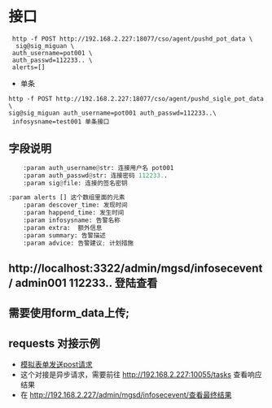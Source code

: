 # 接口 
```
 http -f POST http://192.168.2.227:18077/cso/agent/pushd_pot_data \
  sig@sig_miguan \
 auth_username=pot001 \
 auth_passwd=112233.. \
 alerts=[]
```

- 单条
```
http -f POST http://192.168.2.227:18077/cso/agent/pushd_sigle_pot_data \
sig@sig_miguan auth_username=pot001 auth_passwd=112233..\
 infosysname=test001 单条接口
```

## 字段说明
```python 
    :param auth_username@str: 连接用户名 pot001
    :param auth_passwd@str: 连接密码 112233..
    :param sig@file: 连接的签名密钥

:param alerts [] 这个数组里面的元素
    :param descover_time: 发现时间
    :param happend_time: 发生时间
    :param infosysname: 告警名称
    :param extra:  额外信息
    :param summary: 告警描述
    :param advice: 告警建议; 计划措施
```

## http://localhost:3322/admin/mgsd/infosecevent/ admin001 112233.. 登陆查看


## 需要使用form_data上传;


## requests 对接示例
- [模拟表单发送post请求](../conn/test_uploads_fields.py)
- 这个对接是异步请求，需要前往 http://192.168.2.227:10055/tasks 查看响应结果 
- 在 http://192.168.2.227/admin/mgsd/infosecevent/查看最终结果